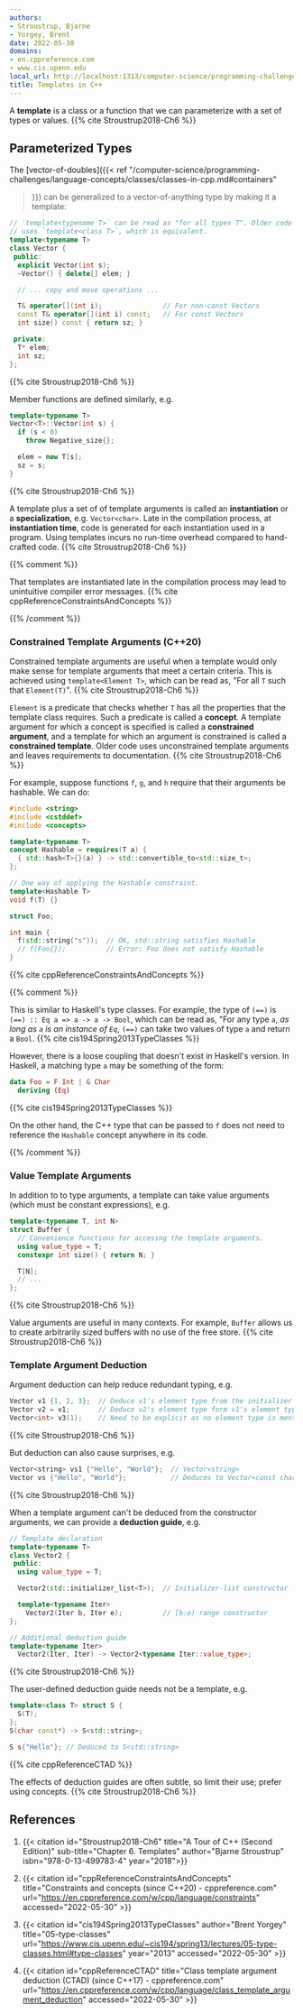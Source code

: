 ```yaml
---
authors:
- Stroustrup, Bjarne
- Yorgey, Brent
date: 2022-05-30
domains:
- en.cppreference.com
- www.cis.upenn.edu
local_url: http://localhost:1313/computer-science/programming-challenges/language-concepts/parameterization/templates-cpp/
title: Templates in C++
---
```


A **template** is a class or a function that we can parameterize with a
set of types or values. {{% cite Stroustrup2018-Ch6 %}}

## Parameterized Types

The [vector-of-doubles]({{< ref
"/computer-science/programming-challenges/language-concepts/classes/classes-in-cpp.md#containers"
>}}) can be generalized to a vector-of-anything type by making it a
template:

```cpp
// `template<typename T>` can be read as "for all types T". Older code
// uses `template<class T>`, which is equivalent.
template<typename T>
class Vector {
 public:
  explicit Vector(int s);
  ~Vector() { delete[] elem; }

  // ... copy and move operations ...

  T& operator[](int i);               // For non-const Vectors
  const T& operator[](int i) const;   // For const Vectors
  int size() const { return sz; }

 private:
  T* elem;
  int sz;
};
```

{{% cite Stroustrup2018-Ch6 %}}

Member functions are defined similarly, e.g.

```cpp
template<typename T>
Vector<T>::Vector(int s) {
  if (s < 0)
    throw Negative_size{};

  elem = new T[s];
  sz = s;
}
```

{{% cite Stroustrup2018-Ch6 %}}

A template plus a set of of template arguments is called an
**instantiation** or a **specialization**, e.g. `Vector<char>`. Late in
the compilation process, at **instantiation time**, code is generated
for each instantiation used in a program. Using templates incurs no
run-time overhead compared to hand-crafted code. {{% cite
Stroustrup2018-Ch6 %}}

{{% comment %}}

That templates are instantiated late in the compilation process may lead
to unintuitive compiler error messages. {{% cite
cppReferenceConstraintsAndConcepts %}}

{{% /comment %}}

### Constrained Template Arguments (C++20)

Constrained template arguments are useful when a template would only
make sense for template arguments that meet a certain criteria. This is
achieved using `template<Element T>`, which can be read as, "For all `T`
such that `Element(T)`". {{% cite Stroustrup2018-Ch6 %}}

`Element` is a predicate that checks whether `T` has all the properties
that the template class requires. Such a predicate is called a
**concept**. A template argument for which a concept is specified is
called a **constrained argument**, and a template for which an argument
is constrained is called a **constrained template**. Older code uses
unconstrained template arguments and leaves requirements to
documentation. {{% cite Stroustrup2018-Ch6 %}}

For example, suppose functions `f`, `g`, and `h` require that their
arguments be hashable. We can do:

```cpp
#include <string>
#include <cstddef>
#include <concepts>

template<typename T>
concept Hashable = requires(T a) {
  { std::hash<T>{}(a) } -> std::convertible_to<std::size_t>;
};

// One way of applying the Hashable constraint.
template<Hashable T>
void f(T) {}

struct Foo;

int main {
  f(std::string("s"));  // OK, std::string satisfies Hashable
  // f(Foo{});          // Error: Foo does not satisfy Hashable
}
```

{{% cite cppReferenceConstraintsAndConcepts %}}

{{% comment %}}

This is similar to Haskell's type classes. For example, the type of
`(==)` is `(==) :: Eq a => a -> a -> Bool`, which can be read as, "For
any type `a`, *as long as `a` is an instance of `Eq`*, `(==)` can take
two values of type `a` and return a `Bool`. {{% cite
cis194Spring2013TypeClasses %}}

However, there is a loose coupling that doesn't exist in Haskell's
version. In Haskell, a matching type `a` may be something of the form:

```hs
data Foo = F Int | G Char
  deriving (Eq)
```

{{% cite cis194Spring2013TypeClasses %}}

On the other hand, the C++ type that can be passed to `f` does not need
to reference the `Hashable` concept anywhere in its code.

{{% /comment %}}

### Value Template Arguments

In addition to to type arguments, a template can take value arguments
(which must be constant expressions), e.g.

```cpp
template<typename T, int N>
struct Buffer {
  // Convenience functions for accessng the template arguments.
  using value_type = T;
  constexpr int size() { return N; }

  T[N];
  // ...
};
```

{{% cite Stroustrup2018-Ch6 %}}

Value arguments are useful in many contexts. For example, `Buffer`
allows us to create arbitrarily sized buffers with no use of the free
store. {{% cite Stroustrup2018-Ch6 %}}

### Template Argument Deduction

Argument deduction can help reduce redundant typing, e.g.

```cpp
Vector v1 {1, 2, 3};  // Deduce v1's element type from the initializer list element type
Vector v2 = v1;       // Deduce v2's element type form v1's element type
Vector<int> v3(1);    // Need to be explicit as no element type is mentioned
```

{{% cite Stroustrup2018-Ch6 %}}

But deduction can also cause surprises, e.g.

```cpp
Vector<string> vs1 {"Hello", "World"};  // Vector<string>
Vector vs {"Hello", "World"};           // Deduces to Vector<const char*>
```

{{% cite Stroustrup2018-Ch6 %}}

When a template argument can't be deduced from the constructor
arguments, we can provide a **deduction guide**, e.g.

```cpp
// Template declaration
template<typename T>
class Vector2 {
 public:
  using value_type = T;

  Vector2(std::initializer_list<T>);  // Initializer-list constructor

  template<typename Iter>
    Vector2(Iter b, Iter e);          // [b:e) range constructor
};

// Additional deduction guide
template<typename Iter>
  Vector2(Iter, Iter) -> Vector2<typename Iter::value_type>;
```

{{% cite Stroustrup2018-Ch6 %}}

The user-defined deduction guide needs not be a template, e.g.

```cpp
template<class T> struct S {
  S(T);
};
S(char const*) -> S<std::string>;

S s{"Hello"}; // Deduced to S<std::string>
```

{{% cite cppReferenceCTAD %}}

The effects of deduction guides are often subtle, so limit their use;
prefer using concepts. {{% cite Stroustrup2018-Ch6 %}}

## References

1. {{< citation
  id="Stroustrup2018-Ch6"
  title="A Tour of C++ (Second Edition)"
  sub-title="Chapter 6. Templates"
  author="Bjarne Stroustrup"
  isbn="978-0-13-499783-4"
  year="2018">}}

1. {{< citation
  id="cppReferenceConstraintsAndConcepts"
  title="Constraints and concepts (since C++20) - cppreference.com"
  url="https://en.cppreference.com/w/cpp/language/constraints"
  accessed="2022-05-30" >}}

1. {{< citation
  id="cis194Spring2013TypeClasses"
  author="Brent Yorgey"
  title="05-type-classes"
  url="https://www.cis.upenn.edu/~cis194/spring13/lectures/05-type-classes.html#type-classes"
  year="2013"
  accessed="2022-05-30" >}}

1. {{< citation
  id="cppReferenceCTAD"
  title="Class template argument deduction (CTAD) (since C++17) - cppreference.com"
  url="https://en.cppreference.com/w/cpp/language/class_template_argument_deduction"
  accessed="2022-05-30" >}}
